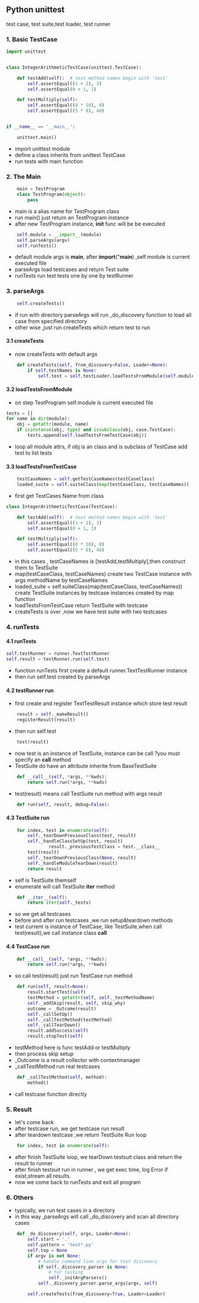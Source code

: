 ## Python unittest

test case, test suite,test loader, test runner


### 1. Basic TestCase
```python
import unittest


class IntegerArithmeticTestCase(unittest.TestCase):

    def testAdd(self):  # test method names begin with 'test'
        self.assertEqual((1 + 2), 3)
        self.assertEqual(0 + 1, 1)

    def testMultiply(self):
        self.assertEqual((0 * 10), 0)
        self.assertEqual((5 * 8), 40)


if __name__ == '__main__':

    unittest.main()

```

* import unittest module
* define a class inherits from unittest TestCase
* run tests with main function

### 2. The Main

```python
    main = TestProgram
    class TestProgram(object):
        pass
```

* main is a alias name for TestProgram class
* run main() just return an TestProgram instance
* after new TestProgram instance, __init__ func will be be executed
  
```python
    self.module = __import__(module)
    self.parseArgs(argv)
    self.runTests()
```
* default module args is __main__, after __import__("__main__) ,self.module is current executed file
* parseArgs  load testcases and return Test suite
* runTests run test tests one by one by testRunner

### 3. parseArgs

```python
    self.createTests()
```
* if run with directory  parseArgs will run  _do_discovery function to load all case from specified directory
* other wise ,just run createTests which return test to run

#### 3.1 createTests

* now createTests with default args 

```python
    def createTests(self, from_discovery=False, Loader=None):
        if self.testNames is None:
            self.test = self.testLoader.loadTestsFromModule(self.module)
```
#### 3.2 loadTestsFromModule

* on step TestProgram self.module is current executed file
  
```python
tests = []
for name in dir(module):
    obj = getattr(module, name)
    if isinstance(obj, type) and issubclass(obj, case.TestCase):
        tests.append(self.loadTestsFromTestCase(obj))
```

* loop all module attrs, if obj is an class and is subclass of TestCase add test to list tests 

#### 3.3 loadTestsFromTestCase 

```python
    testCaseNames = self.getTestCaseNames(testCaseClass)
    loaded_suite = self.suiteClass(map(testCaseClass, testCaseNames))
```

* first get TestCases Name from class
```python
class IntegerArithmeticTestCase(TestCase):

    def testAdd(self):  # test method names begin with 'test'
        self.assertEqual((1 + 2), 3)
        self.assertEqual(0 + 1, 1)

    def testMultiply(self):
        self.assertEqual((0 * 10), 0)
        self.assertEqual((5 * 8), 40)

```
* in this cases , testCaseNames is [testAdd,testMultiply],then construct them to TestSuite
* map(testCaseClass, testCaseNames) create two TestCase instance with args methodName by testCaseNames
* loaded_suite = self.suiteClass(map(testCaseClass, testCaseNames)) create TestSuite instances by testcase instances  created by map function
* loadTestsFromTestCase return TestSuite with testcase
* createTests is over ,now we have test suite with two testcases

### 4. runTests

#### 4.1 runTests

```python
self.testRunner = runner.TextTestRunner
self.result = testRunner.run(self.test)
```

* function runTests first create a default  runner.TextTestRunner instance
* then run self.test created by parseArgs

#### 4.2 testRunner run

* first create and register TextTestResult instance which store test result

```python
    result = self._makeResult()
    registerResult(result)
```
* then run self.test

```python
    test(result)
```
* now test is an instance of TestSuite,  instance can be call ?you must specify an __call__ method  
* TestSuite do have an attribute inherite from BaseTestSuite
```python
    def __call__(self, *args, **kwds):
        return self.run(*args, **kwds)
```
* test(result) means call TestSuite run method with args result

```python
    def run(self, result, debug=False):
```

#### 4.3 TestSuite run

```python
    for index, test in enumerate(self):
        self._tearDownPreviousClass(test, result)
        self._handleClassSetUp(test, result)
                result._previousTestClass = test.__class__
        test(result)
        self._tearDownPreviousClass(None, result)
        self._handleModuleTearDown(result)
        return result
```
* self is TestSuite themself
* enumerate will call  TestSuite __iter__ method 

```python
    def __iter__(self):
        return iter(self._tests)
```
* so we get all testcases 
* before and after run testcases ,we run setup&teardown methods
* test current is instance of TestCase, like TestSuite,when call test(result),we call instance class __call__

#### 4.4 TestCase run
```python
    def __call__(self, *args, **kwds):
        return self.run(*args, **kwds)
```

* so call test(result) just run TestCase run method
  
```python
    def run(self, result=None):
        result.startTest(self)
        testMethod = getattr(self, self._testMethodName)
        self._addSkip(result, self, skip_why)
        outcome = _Outcome(result)
        self._callSetUp()
        self._callTestMethod(testMethod)
        self._callTearDown()
        result.addSuccess(self)
        result.stopTest(self)
```
* testMethod here is func testAdd or testMultiply
* then process skip setup 
* _Outcome is a result collector with contextmanager
* _callTestMethod run real testcases 

```python
    def _callTestMethod(self, method):
        method()
```
* call testcase function directly

### 5. Result

* let's come back
* after testcase run, we get testcase run result
* after teardown testcase ,we return TestSuite Run loop
```python
    for index, test in enumerate(self):
```
* after  finish TestSuite loop, we tearDown testsuit class and return the result to runner
* after finish testsuit run in runner , we get exec time, log Error if exist,stream all results.
* now we come back to runTests and exit all program

### 6. Others

* typically, we run test cases in a directory
* in this way ,parseArgs will call _do_discovery and scan all directory cases

```python
    def _do_discovery(self, argv, Loader=None):
        self.start = '.'
        self.pattern = 'test*.py'
        self.top = None
        if argv is not None:
            # handle command line args for test discovery
            if self._discovery_parser is None:
                # for testing
                self._initArgParsers()
            self._discovery_parser.parse_args(argv, self)

        self.createTests(from_discovery=True, Loader=Loader)
``` 